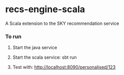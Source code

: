 # recs-engine-scala
A Scala extension to the SKY recommendation service

### To run
1. Start the java service

2. Start the scala service:
sbt run

3. Test with: <a href="http://localhost:8090/personalised/123">http://localhost:8090/personalised/123</a>
